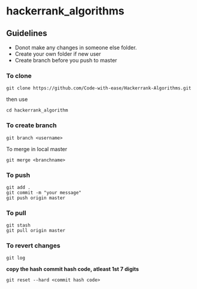 # hackerrank_algorithms
## Guidelines
* Donot make any changes in someone else folder.
* Create your own folder if new user
* Create branch before you push to master
### To clone
```
git clone https://github.com/Code-with-ease/Hackerrank-Algorithms.git
```
then use
```
cd hackerrank_algorithm
```
### To create branch
```
git branch <username>
```
To merge in local master
```
git merge <branchname>
```
### To push
```
git add .
git commit -m "your message"
git push origin master
```
### To pull
```
git stash
git pull origin master
```
### To revert changes
```
git log
```
**copy the hash commit hash code, atleast 1st 7 digits**
```
git reset --hard <commit hash code>
```
